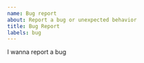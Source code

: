 ```yaml
---
name: Bug report
about: Report a bug or unexpected behavior
title: Bug Report
labels: bug
---
```


I wanna report a bug
